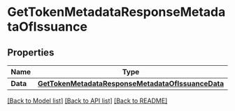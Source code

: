 # GetTokenMetadataResponseMetadataOfIssuance

## Properties
Name | Type | Description | Notes
------------ | ------------- | ------------- | -------------
**Data** | [**GetTokenMetadataResponseMetadataOfIssuanceData**](getTokenMetadataResponse_metadataOfIssuance_data.md) |  | [optional] 

[[Back to Model list]](../README.md#documentation-for-models) [[Back to API list]](../README.md#documentation-for-api-endpoints) [[Back to README]](../README.md)


